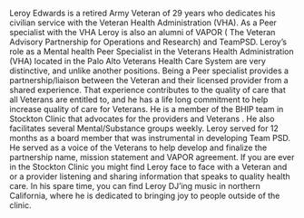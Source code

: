 Leroy Edwards is a retired Army Veteran of 29 years who dedicates his civilian service with the Veteran Health Administration (VHA).  As a Peer specialist with the VHA Leroy is also an alumni of VAPOR ( The Veteran Advisory Partnership for Operations and Research) and TeamPSD. 
Leroy’s role as a Mental health Peer Specialist in the Veterans Health Administration (VHA) located in the Palo Alto Veterans Health Care System are very  distinctive, and unlike another positions. Being a Peer specialist provides a partnership/liaison between the Veteran and their licensed provider from a shared experience. That experience contributes to the quality of care that all Veterans are entitled to, and he has a life long commitment to help increase quality of care for Veterans.  He is a member of the BHIP team in Stockton Clinic that advocates for the providers and Veterans . He also facilitates several Mental/Substance groups weekly. 
Leroy served for 12 months as a board member that was instrumental in developing Team PSD.  He served as a voice of the Veterans to help develop and finalize the partnership name, mission statement and VAPOR agreement. If you are ever in the Stockton Clinic you might find Leroy face to face with a Veteran and or a provider listening and sharing information that speaks to quality health care.  In his spare time, you can find Leroy DJ’ing music in northern California, where he is dedicated to bringing joy to people outside of the clinic.

